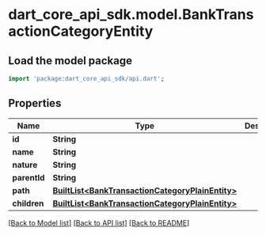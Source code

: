 # dart_core_api_sdk.model.BankTransactionCategoryEntity

## Load the model package
```dart
import 'package:dart_core_api_sdk/api.dart';
```

## Properties
Name | Type | Description | Notes
------------ | ------------- | ------------- | -------------
**id** | **String** |  | 
**name** | **String** |  | 
**nature** | **String** |  | 
**parentId** | **String** |  | [optional] 
**path** | [**BuiltList&lt;BankTransactionCategoryPlainEntity&gt;**](BankTransactionCategoryPlainEntity.md) |  | 
**children** | [**BuiltList&lt;BankTransactionCategoryPlainEntity&gt;**](BankTransactionCategoryPlainEntity.md) |  | 

[[Back to Model list]](../README.md#documentation-for-models) [[Back to API list]](../README.md#documentation-for-api-endpoints) [[Back to README]](../README.md)


